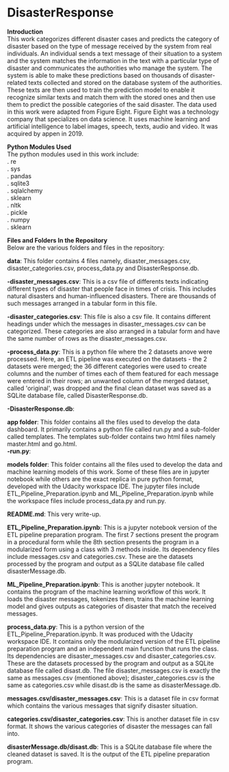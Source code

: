 # DisasterResponse

**Introduction**<br>
This work categorizes different disaster cases and predicts the category of disaster based on the type of message received by the system from real individuals. An individual sends a text message of their situation to a system and the system matches the information in the text with a particular type of disaster and communicates the authorities who manage the system. The system is able to make these predictions based on thousands of disaster-related texts collected and stored on the database system of the authorities. These texts are then used to train the prediction model to enable it recognize similar texts and match them with the stored ones and then use them to predict the possible categories of the said disaster. The data used in this work were adapted from Figure Eight. Figure Eight was a technology company that specializes on data science. It uses machine learning and artificial intelligence to label images, speech, texts, audio and video. It was acquired by appen in 2019.

**Python Modules Used**<br>
The python modules used in this work include:<br>
. re <br>
. sys <br>
. pandas <br>
. sqlite3 <br>
. sqlalchemy <br>
. sklearn <br>
. nltk <br>
. pickle <br>
. numpy <br>
. sklearn <br>

**Files and Folders In the Repository**<br>
Below are the various folders and files in the repository:

**data**: This folder contains 4 files namely, disaster_messages.csv, disaster_categories.csv, process_data.py and DisasterResponse.db.

**-disaster_messages.csv**: This is a csv file of differents texts indicating different types of disaster that people face in times of crisis. This includes natural disasters and human-influenced disasters. There are thousands of such messages arranged in a tabular form in this file.

**-disaster_categories.csv**: This file is also a csv file. It contains different headings under which the messages in disaster_messages.csv can be categorized. These categories are also arranged in a tabular form and have the same number of rows as the disaster_messages.csv.

**-process_data.py**: This is a python file where the 2 datasets anove were processed. Here, an ETL pipeline was executed on the datasets - the 2 datasets were merged; the 36 different categories were used to create columns and the number of times each of them featured for each message were entered in their rows; an unwanted column of the merged dataset, called 'original', was dropped and the final clean dataset was saved as a SQLite database file, called DisasterResponse.db.

**-DisasterResponse.db**:


**app folder**: This folder contains all the files used to develop the data dashboard. It primarily contains a python file called run.py and a sub-folder called templates. The templates sub-folder contains two html files namely master.html and go.html.<br>
**-run.py**: 

 

**models folder**: This folder contains all the files used to develop the data and machine learning models of this work. Some of these files are in jupyter notebook while others are the exact replica in pure python format, developed with the Udacity workspace IDE. The jupyter files include ETL_Pipeline_Preparation.ipynb and ML_Pipeline_Preparation.ipynb while the workspace files include process_data.py and run.py.


**README.md**: This very write-up.


**ETL_Pipeline_Preparation.ipynb**: This is a jupyter notebook version of the ETL pipeline preparation program. The first 7 sections present the program in a procedural form while the 8th section presents the program in a modularized form using a class with 3 methods inside. Its dependency files include messages.csv and categories.csv. These are the datasets processed by the program and output as a SQLite database file called disasterMessage.db.

**ML_Pipeline_Preparation.ipynb**: This is another jupyter notebook. It contains the program of the machine learning workflow of this work. It loads the disaster messages, tokenizes them, trains the machine learning model and gives outputs as categories of disaster that match the received messages.

**process_data.py**: This is a python version of the ETL_Pipeline_Preparation.ipynb. It was produced with the Udacity workspace IDE. It contains only the modularized version of the ETL pipeline preparation program and an independent main function that runs the class. Its dependencies are disaster_messages.csv and disaster_categories.csv. These are the datasets processed by the program and output as a SQLite database file called disast.db. The file disaster_messages.csv is exactly the same as messages.csv (mentioned above); disaster_categories.csv is the same as categories.csv while disast.db is the same as disasterMessage.db.

**messages.csv/disaster_messages.csv**: This is a dataset file in csv format which contains the various messages that signify disaster situation.

**categories.csv/disaster_categories.csv**: This is another dataset file in csv format. It shows the various categories of disaster the messages can fall into.

**disasterMessage.db/disast.db**: This is a SQLite database file where the cleaned dataset is saved. It is the output of the ETL pipeline preparation program.




